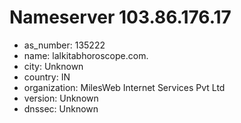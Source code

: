 # Nameserver 103.86.176.17

* as_number: 135222
* name: lalkitabhoroscope.com.
* city: Unknown
* country: IN
* organization: MilesWeb Internet Services Pvt Ltd
* version: Unknown
* dnssec: Unknown
